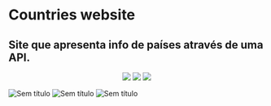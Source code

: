 # Countries website
## Site que apresenta info de países através de uma API.
<p align="center"> 
<img src="https://img.shields.io/badge/HTML5-E34F26?style=for-the-badge&logo=html5&logoColor=white"/>
<img src="https://img.shields.io/badge/CSS3-1572B6?style=for-the-badge&logo=css3&logoColor=white"/>
<img src="https://img.shields.io/badge/JavaScript-323330?style=for-the-badge&logo=javascript&logoColor=F7DF1E"/>
</p>


![Sem título](https://user-images.githubusercontent.com/97414784/164075185-c09db41c-4c6d-4356-a916-8c092285e8dd.png)
![Sem título](https://user-images.githubusercontent.com/97414784/164075703-a213345a-78d3-4718-a136-52a4ccd10377.png)
![Sem título](https://user-images.githubusercontent.com/97414784/164075817-be83528f-63fb-41ab-8749-b6909fb05b17.png)
